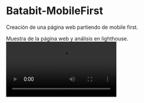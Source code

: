 # Batabit-MobileFirst
Creación de una página web partiendo de mobile first.

Muestra de la página web y análisis en lighthouse.
<video controls preload="auto">     
    <source src="https://youtu.be/1TDR4-h7N3k">
</video>